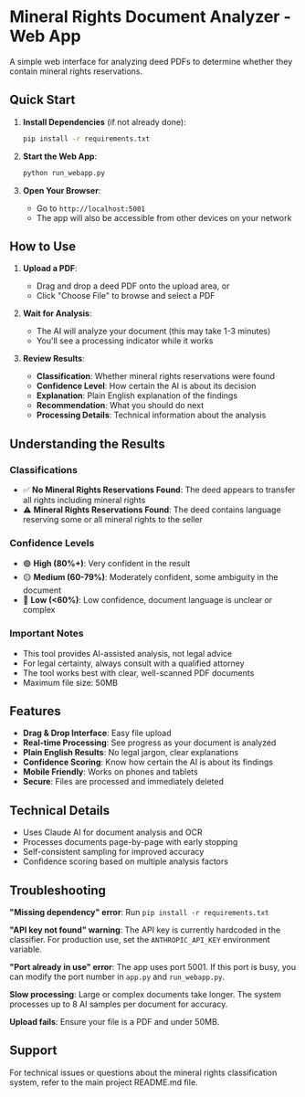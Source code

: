 # Mineral Rights Document Analyzer - Web App

A simple web interface for analyzing deed PDFs to determine whether they contain mineral rights reservations.

## Quick Start

1. **Install Dependencies** (if not already done):
   ```bash
   pip install -r requirements.txt
   ```

2. **Start the Web App**:
   ```bash
   python run_webapp.py
   ```

3. **Open Your Browser**:
   - Go to `http://localhost:5001`
   - The app will also be accessible from other devices on your network

## How to Use

1. **Upload a PDF**: 
   - Drag and drop a deed PDF onto the upload area, or
   - Click "Choose File" to browse and select a PDF

2. **Wait for Analysis**: 
   - The AI will analyze your document (this may take 1-3 minutes)
   - You'll see a processing indicator while it works

3. **Review Results**:
   - **Classification**: Whether mineral rights reservations were found
   - **Confidence Level**: How certain the AI is about its decision
   - **Explanation**: Plain English explanation of the findings
   - **Recommendation**: What you should do next
   - **Processing Details**: Technical information about the analysis

## Understanding the Results

### Classifications
- ✅ **No Mineral Rights Reservations Found**: The deed appears to transfer all rights including mineral rights
- ⚠️ **Mineral Rights Reservations Found**: The deed contains language reserving some or all mineral rights to the seller

### Confidence Levels
- 🟢 **High (80%+)**: Very confident in the result
- 🟡 **Medium (60-79%)**: Moderately confident, some ambiguity in the document
- 🔴 **Low (<60%)**: Low confidence, document language is unclear or complex

### Important Notes
- This tool provides AI-assisted analysis, not legal advice
- For legal certainty, always consult with a qualified attorney
- The tool works best with clear, well-scanned PDF documents
- Maximum file size: 50MB

## Features

- **Drag & Drop Interface**: Easy file upload
- **Real-time Processing**: See progress as your document is analyzed
- **Plain English Results**: No legal jargon, clear explanations
- **Confidence Scoring**: Know how certain the AI is about its findings
- **Mobile Friendly**: Works on phones and tablets
- **Secure**: Files are processed and immediately deleted

## Technical Details

- Uses Claude AI for document analysis and OCR
- Processes documents page-by-page with early stopping
- Self-consistent sampling for improved accuracy
- Confidence scoring based on multiple analysis factors

## Troubleshooting

**"Missing dependency" error**: Run `pip install -r requirements.txt`

**"API key not found" warning**: The API key is currently hardcoded in the classifier. For production use, set the `ANTHROPIC_API_KEY` environment variable.

**"Port already in use" error**: The app uses port 5001. If this port is busy, you can modify the port number in `app.py` and `run_webapp.py`.

**Slow processing**: Large or complex documents take longer. The system processes up to 8 AI samples per document for accuracy.

**Upload fails**: Ensure your file is a PDF and under 50MB.

## Support

For technical issues or questions about the mineral rights classification system, refer to the main project README.md file. 